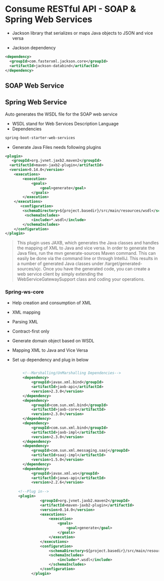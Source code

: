 # Consume RESTful API - SOAP & Spring Web Services

- Jackson 
library that serializes or maps Java objects to JSON and vice versa

- Jackson dependency
```xml
<dependency>
  <groupId>com.fasterxml.jackson.core</groupId>
  <artifactId>jackson-databind</artifactId>
</dependency>
```

## SOAP Web Service

## Spring Web Service
Auto generates the WSDL file for the SOAP web service
- WSDL stand for Web Services Description Language
- Dependencies
```xml
spring-boot-starter-web-services
```
- Generate Java Files needs following plugins 
```xml
<plugin>
   <groupId>org.jvnet.jaxb2.maven2</groupId>
  <artifactId>maven-jaxb2-plugin</artifactId>
  <version>0.14.0</version>
    <executions>
        <execution>
            <goals>
                <goal>generate</goal>
            </goals>
        </execution>
    </executions>
       <configuration>
        <schemaDirectory>${project.basedir}/src/main/resources/wsdl</schemaDirectory>
         <schemaIncludes>
            <include>*.wsdl</include>
        </schemaIncludes>
    </configuration>
</plugin>
```
>This plugin uses JAXB, which generates the Java classes and handles the mapping of XML to Java and vice versa. In order to generate the Java files, run the mvn generate-sources  Maven command. This can easily be done via the command line or through IntelliJ. This results in a number of generated Java classes under /target/generated-sources/xjc. Once you have the generated code, you can create a web service client by simply extending the WebServiceGatewaySupport class and coding your operations.

### Spring-ws-core
- Help creation and consumption of XML 
- XML mapping
- Parsing XML
- Contract-first only
- Generate domain object based on WSDL

- Mapping XML to Java and Vice Versa
- Set up dependency and plug in below
```xml
  
		<!--Marshalling/UnMarshalling Dependencies-->
		<dependency>
			<groupId>javax.xml.bind</groupId>
			<artifactId>jaxb-api</artifactId>
			<version>2.3.0</version>
		</dependency>
		<dependency>
			<groupId>com.sun.xml.bind</groupId>
			<artifactId>jaxb-core</artifactId>
			<version>2.3.0</version>
		</dependency>
		<dependency>
			<groupId>com.sun.xml.bind</groupId>
			<artifactId>jaxb-impl</artifactId>
			<version>2.3.0</version>
		</dependency>
		<dependency>
			<groupId>com.sun.xml.messaging.saaj</groupId>
			<artifactId>saaj-impl</artifactId>
			<version>1.5.0</version>
		</dependency>
		<dependency>
			<groupId>javax.xml.ws</groupId>
			<artifactId>jaxws-api</artifactId>
			<version>2.2.6</version>
      
      <!--Plug in-->
      <plugin>
				<groupId>org.jvnet.jaxb2.maven2</groupId>
				<artifactId>maven-jaxb2-plugin</artifactId>
				<version>0.14.0</version>
				<executions>
					<execution>
						<goals>
							<goal>generate</goal>
						</goals>
					</execution>
				</executions>
				<configuration>
					<schemaDirectory>${project.basedir}/src/main/resources/wsdl</schemaDirectory>
					<schemaIncludes>
						<include>*.wsdl</include>
					</schemaIncludes>
				</configuration>
			</plugin>

```
